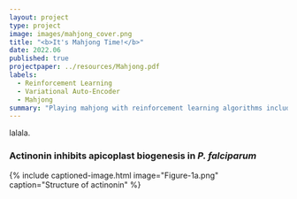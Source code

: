 ```yaml
---
layout: project
type: project
image: images/mahjong_cover.png
title: "<b>It's Mahjong Time!</b>"
date: 2022.06
published: true
projectpaper: ../resources/Mahjong.pdf
labels:
  - Reinforcement Learning
  - Variational Auto-Encoder
  - Mahjong
summary: "Playing mahjong with reinforcement learning algorithms including DQN, double DQN, dueling DQN, and parametric noise under the Bayesian learning framework of Variational Oracle Guiding."
---
```


lalala.

### Actinonin inhibits apicoplast biogenesis in <em>P. falciparum</em>

{% include captioned-image.html image="Figure-1a.png" caption="Structure of actinonin" %}
